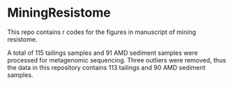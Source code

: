 # MiningResistome
This repo contains r codes for the figures in manuscript of mining resistome.

A total of 115 tailings samples and 91 AMD sediment samples were processed for metagenomic sequencing. 
Three outliers were removed, thus the data in this repository contains 113 tailings and 90 AMD sediment samples. 
